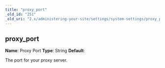 ```yaml
---
title: "proxy_port"
_old_id: "251"
_old_uri: "2.x/administering-your-site/settings/system-settings/proxy_port"
---
```


## proxy\_port

**Name**: Proxy Port 
**Type**: String 
**Default**:

The port for your proxy server.